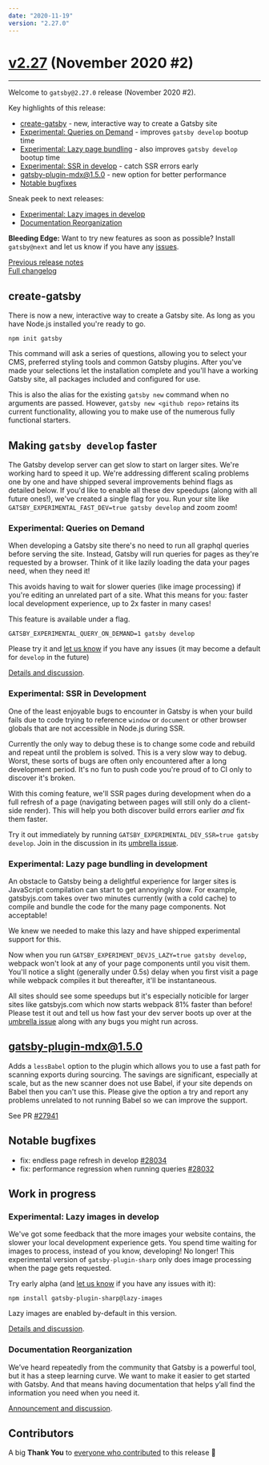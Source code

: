 ```yaml
---
date: "2020-11-19"
version: "2.27.0"
---
```


# [v2.27](https://github.com/gatsbyjs/gatsby/compare/gatsby@2.27.0-next.0...gatsby@2.27.0) (November 2020 #2)

---

Welcome to `gatsby@2.27.0` release (November 2020 #2).

Key highlights of this release:

- [create-gatsby](#create-gatsby) - new, interactive way to create a Gatsby site
- [Experimental: Queries on Demand](#experimental-queries-on-demand) - improves `gatsby develop` bootup time
- [Experimental: Lazy page bundling](#experimental-lazy-page-bundling-in-development) - also improves `gatsby develop` bootup time
- [Experimental: SSR in develop](#experimental-ssr-in-development) - catch SSR errors early
- [gatsby-plugin-mdx@1.5.0](#gatsby-plugin-mdx150) - new option for better performance
- [Notable bugfixes](#notable-bugfixes)

Sneak peek to next releases:

- [Experimental: Lazy images in develop](#experimental-lazy-images-in-develop)
- [Documentation Reorganization](#documentation-reorganization)

**Bleeding Edge:** Want to try new features as soon as possible? Install `gatsby@next` and let us know
if you have any [issues](https://github.com/gatsbyjs/gatsby/issues).

[Previous release notes](../v2.26/index.md)<br>
[Full changelog](https://github.com/gatsbyjs/gatsby/compare/gatsby@2.27.0-next.0...gatsby@2.27.0)

## create-gatsby

There is now a new, interactive way to create a Gatsby site. As long as you have Node.js installed you're ready to go.

```shell
npm init gatsby
```

This command will ask a series of questions, allowing you to select your CMS, preferred styling tools and common Gatsby plugins. After you've made your selections let the installation complete and you'll have a working Gatsby site, all packages included and configured for use.

This is also the alias for the existing `gatsby new` command when no arguments are passed. However, `gatsby new <github repo>` retains its current functionality, allowing you to make use of the numerous fully functional starters.

## Making `gatsby develop` faster

The Gatsby develop server can get slow to start on larger sites. We're working hard to speed it up. We're addressing different scaling problems one by one and have shipped several improvements behind flags as detailed below. If you'd like to enable all these dev speedups (along with all future ones!), we've created a single flag for you. Run your site like `GATSBY_EXPERIMENTAL_FAST_DEV=true gatsby develop` and zoom zoom!

### Experimental: Queries on Demand

When developing a Gatsby site there's no need to run all graphql queries before serving the site.
Instead, Gatsby will run queries for pages as they're requested by a browser.
Think of it like lazily loading the data your pages need, when they need it!

This avoids having to wait for slower queries (like image processing) if you're editing an unrelated part of a site.
What this means for you: faster local development experience, up to 2x faster in many cases!

This feature is available under a flag.

```shell
GATSBY_EXPERIMENTAL_QUERY_ON_DEMAND=1 gatsby develop
```

Please try it and [let us know](https://github.com/gatsbyjs/gatsby/discussions/27620) if you have any issues
(it may become a default for `develop` in the future)

[Details and discussion](https://github.com/gatsbyjs/gatsby/discussions/27620).

### Experimental: SSR in Development

One of the least enjoyable bugs to encounter in Gatsby is when your build fails due to code trying to reference `window` or `document` or other browser globals that are not accessible in Node.js during SSR.

Currently the only way to debug these is to change some code and rebuild and repeat until the problem is solved. This is a very slow way to debug. Worst, these sorts of bugs are often only encountered after a long development period. It's no fun to push code you're proud of to CI only to discover it's broken.

With this coming feature, we'll SSR pages during development when do a full refresh of a page (navigating between pages will still only do a client-side render). This will help you both discover build errors earlier _and_ fix them faster.

Try it out immediately by running `GATSBY_EXPERIMENTAL_DEV_SSR=true gatsby develop`. Join in the discussion in its [umbrella issue](https://github.com/gatsbyjs/gatsby/issues/28138).

### Experimental: Lazy page bundling in development

An obstacle to Gatsby being a delightful experience for larger sites is JavaScript compilation can start to get annoyingly slow. For example, gatsbyjs.com takes over two minutes currently (with a cold cache) to compile and bundle the code for the many page components. Not acceptable!

We knew we needed to make this lazy and have shipped experimental support for this.

Now when you run `GATSBY_EXPERIMENT_DEVJS_LAZY=true gatsby develop`, webpack won't look at any of your page components until you visit them. You'll notice a slight (generally under 0.5s) delay when you first visit a page while webpack compiles it but thereafter, it'll be instantaneous.

All sites should see some speedups but it's especially noticible for larger sites like gatsbyjs.com which now starts webpack 81% faster than before! Please test it out and tell us how fast your dev server boots up over at the [umbrella issue](https://github.com/gatsbyjs/gatsby/issues/28138) along with any bugs you might run across.

## gatsby-plugin-mdx@1.5.0

Adds a `lessBabel` option to the plugin which allows you to use a fast path for scanning exports during sourcing. The savings are significant, especially at scale, but as the new scanner does not use Babel, if your site depends on Babel then you can't use this. Please give the option a try and report any problems unrelated to not running Babel so we can improve the support.

See PR [#27941](https://github.com/gatsby/gatsby/issues/27941)

## Notable bugfixes

- fix: endless page refresh in develop [#28034](https://github.com/gatsbyjs/gatsby/pull/28034)
- fix: performance regression when running queries [#28032](https://github.com/gatsbyjs/gatsby/pull/28032)

## Work in progress

### Experimental: Lazy images in develop

We've got some feedback that the more images your website contains, the slower your local development experience gets.
You spend time waiting for images to process, instead of you know, developing! No longer!
This experimental version of `gatsby-plugin-sharp` only does image processing when the page gets requested.

Try early alpha (and [let us know](https://github.com/gatsbyjs/gatsby/discussions/27603) if you have any issues with it):

```
npm install gatsby-plugin-sharp@lazy-images
```

Lazy images are enabled by-default in this version.

[Details and discussion](https://github.com/gatsbyjs/gatsby/discussions/27603).

### Documentation Reorganization

We’ve heard repeatedly from the community that Gatsby is a powerful tool,
but it has a steep learning curve. We want to make it easier to get started with Gatsby.
And that means having documentation that helps y’all find the information you need when you need it.

[Announcement and discussion](https://github.com/gatsbyjs/gatsby/discussions/27856).

## Contributors

A big **Thank You** to [everyone who contributed](https://github.com/gatsbyjs/gatsby/compare/gatsby@2.27.0-next.0...gatsby@2.27.0) to this release 💜
